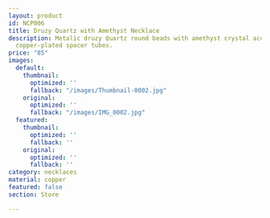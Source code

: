 ```yaml
---
layout: product
id: NCP006
title: Druzy Quartz with Amethyst Necklace
description: Metalic druzy Quartz round beads with amethyst crystal accent bead and
  copper-plated spacer tubes.
price: "85"
images:
  default:
    thumbnail:
      optimized: ''
      fallback: "/images/Thumbnail-0002.jpg"
    original:
      optimized: ''
      fallback: "/images/IMG_0002.jpg"
  featured:
    thumbnail:
      optimized: ''
      fallback: ''
    original:
      optimized: ''
      fallback: ''
category: necklaces
material: copper
featured: false
section: Store

---
```

